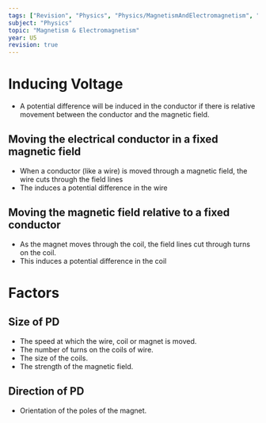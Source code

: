 ```yaml
---
tags: ["Revision", "Physics", "Physics/MagnetismAndElectromagnetism", "Revision/RevisionNotes", "Physics/MagnetismAndElectromagnetism/EMInduction"]
subject: "Physics"
topic: "Magnetism & Electromagnetism"
year: U5
revision: true
---
```


# Inducing Voltage
 - A potential difference will be induced in the conductor if there is relative movement between the conductor and the magnetic field.
## Moving the electrical conductor in a fixed magnetic field
 - When a conductor (like a wire) is moved through a magnetic field, the wire cuts through the field lines
 - The induces a potential difference in the wire
## Moving the magnetic field relative to a fixed conductor
 - As the magnet moves through the coil, the field lines cut through turns on the coil.
 - This induces a potential difference in the coil

# Factors
## Size of PD
 - The speed at which the wire, coil or magnet is moved.
 - The number of turns on the coils of wire.
 - The size of the coils.
 - The strength of the magnetic field.
## Direction of PD
 - Orientation of the poles of the magnet.